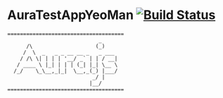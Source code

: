 # AuraTestAppYeoMan [![Build Status](https://secure.travis-ci.org/<name>/auratestapp-yeoman.png?branch=master)](http://travis-ci.org/<user>/auratestapp-yeoman)

```
=====================================
                             _
      /\                    (_)
     /  \  _   _ _ __ __ _   _ ___
    / /\ \| | | | '__/ _` | | / __|
   / ____ \ |_| | | | (_| |_| \__ \
  /_/    \_\__,_|_|  \__,_(_) |___/
                           _/ |
                          |__/
=====================================
```